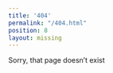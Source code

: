 ```yaml
---
title: '404'
permalink: "/404.html"
position: 8
layout: missing
---
```


Sorry, that page doesn’t exist